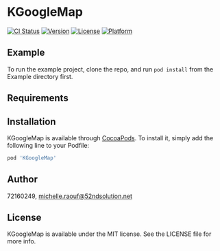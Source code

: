 # KGoogleMap

[![CI Status](https://img.shields.io/travis/72160249/KGoogleMap.svg?style=flat)](https://travis-ci.org/72160249/KGoogleMap)
[![Version](https://img.shields.io/cocoapods/v/KGoogleMap.svg?style=flat)](https://cocoapods.org/pods/KGoogleMap)
[![License](https://img.shields.io/cocoapods/l/KGoogleMap.svg?style=flat)](https://cocoapods.org/pods/KGoogleMap)
[![Platform](https://img.shields.io/cocoapods/p/KGoogleMap.svg?style=flat)](https://cocoapods.org/pods/KGoogleMap)

## Example

To run the example project, clone the repo, and run `pod install` from the Example directory first.

## Requirements

## Installation

KGoogleMap is available through [CocoaPods](https://cocoapods.org). To install
it, simply add the following line to your Podfile:

```ruby
pod 'KGoogleMap'
```

## Author

72160249, michelle.raouf@52ndsolution.net

## License

KGoogleMap is available under the MIT license. See the LICENSE file for more info.
